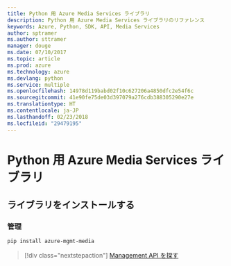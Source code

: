 ```yaml
---
title: Python 用 Azure Media Services ライブラリ
description: Python 用 Azure Media Services ライブラリのリファレンス
keywords: Azure, Python, SDK, API, Media Services
author: sptramer
ms.author: sttramer
manager: douge
ms.date: 07/10/2017
ms.topic: article
ms.prod: azure
ms.technology: azure
ms.devlang: python
ms.service: multiple
ms.openlocfilehash: 14978d119babd02f10c627206a4850dfc2e54f6c
ms.sourcegitcommit: 41e90fe75de03d397079a276cdb388305290e27e
ms.translationtype: HT
ms.contentlocale: ja-JP
ms.lasthandoff: 02/23/2018
ms.locfileid: "29479195"
---
```

# <a name="azure-media-services-libraries-for-python"></a>Python 用 Azure Media Services ライブラリ

## <a name="install-the-libraries"></a>ライブラリをインストールする


### <a name="management"></a>管理

```bash
pip install azure-mgmt-media
```
> [!div class="nextstepaction"]
> [Management API を探す](/python/api/overview/azure/mediaservices/management)
